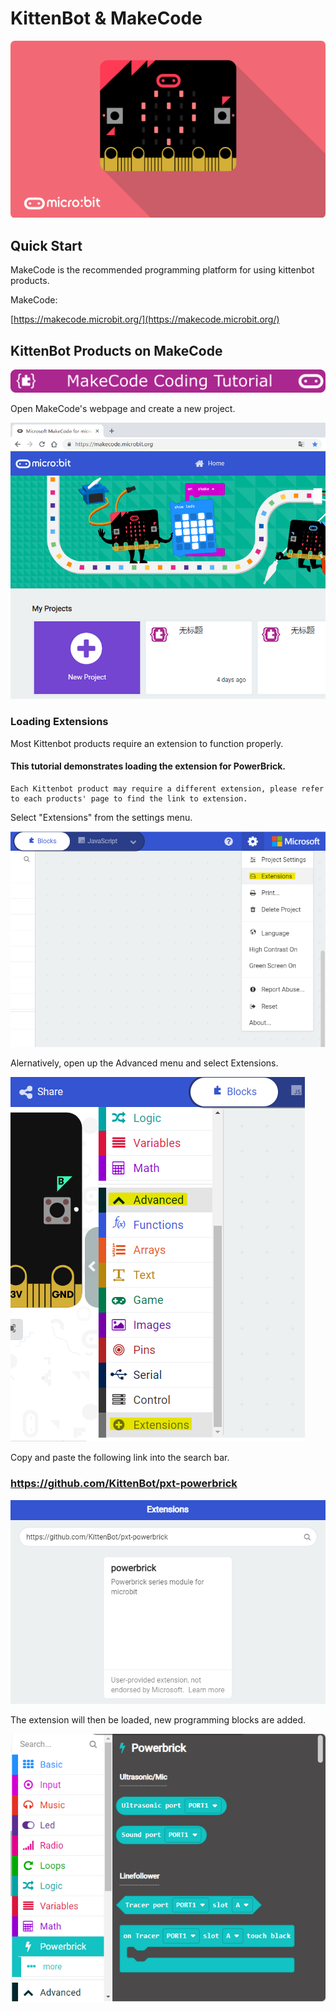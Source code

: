 # KittenBot & MakeCode

![](./images/RE25mkU.png)

## Quick Start

MakeCode is the recommended programming platform for using kittenbot products.

MakeCode: 

[https://makecode.microbit.org/](https://makecode.microbit.org/)

## KittenBot Products on MakeCode

![](../functional_module/PWmodules/images/mcbanner.png)

Open MakeCode's webpage and create a new project.

![](./images/02_01.png)

### Loading Extensions

Most Kittenbot products require an extension to function properly.

#### This tutorial demonstrates loading the extension for PowerBrick.

    Each Kittenbot product may require a different extension, please refer to each products' page to find the link to extension.

Select "Extensions" from the settings menu.

![](./images/editor1.png)

Alernatively, open up the Advanced menu and select Extensions.

![](./images/editor2.png)

Copy and paste the following link into the search bar.

### https://github.com/KittenBot/pxt-powerbrick

![](./images/02_02.png)

The extension will then be loaded, new programming blocks are added.

![](./images/02_03.png)

